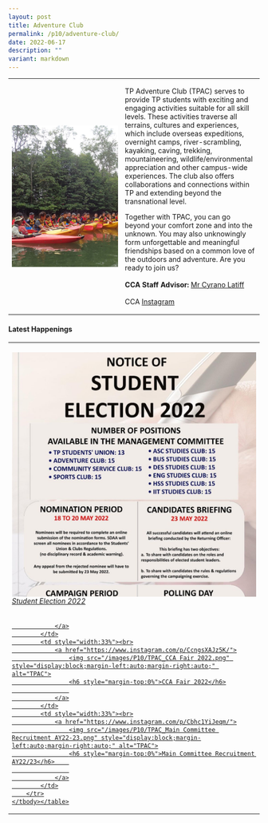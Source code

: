 ```yaml
---
layout: post
title: Adventure Club
permalink: /p10/adventure-club/
date: 2022-06-17
description: ""
variant: markdown
---
```

<div>
    <table>
        <tbody><tr>
            <td style="width:45%"><img src="/images/CCA_ac.jpg" style="display:block;margin-left:auto;margin-right:auto;" alt="Adventure Club"></td>
            <td>
                <p>
                    TP Adventure Club (TPAC) serves to provide TP students with exciting and engaging activities suitable for all skill levels. These activities traverse all terrains, cultures and experiences, which include overseas expeditions, overnight camps, river-scrambling, kayaking, caving, trekking, mountaineering, wildlife/environmental appreciation and other campus-wide experiences. The club also offers collaborations and connections within TP and extending beyond the transnational level. 

Together with TPAC, you can go beyond your comfort zone and into the unknown. You may also unknowingly form unforgettable and meaningful friendships based on a common love of the outdoors and adventure. Are you ready to join us?
<br>
                    <br>
                    <b>CCA Staff Advisor:</b> <a href="mailto:cyrano_latiff@tp.edu.sg">Mr Cyrano Latiff</a><br>
                    <br>
                    CCA <a href="https://www.instagram.com/tpadventureclub">Instagram</a>
                </p>
            </td>
        </tr>
    </tbody></table>
</div>

#### Latest Happenings

<div>
    <table>
        <tbody><tr>
            <td style="width:33%"><br>
                <a href="https://www.instagram.com/p/CdaCTgcJKwv/">
                    <img src="/images/P10/TPAC_Student Election 2022.png" style="display:block;margin-left:auto;margin-right:auto;" alt="TPAC">
                    <h6 style="margin-top:0%">Student Election 2022</h6>
                    
                </a>
            </td>
            <td style="width:33%"><br>
                <a href="https://www.instagram.com/p/CcngsXAJz5K/">
                    <img src="/images/P10/TPAC_CCA Fair 2022.png" style="display:block;margin-left:auto;margin-right:auto;" alt="TPAC">
                    <h6 style="margin-top:0%">CCA Fair 2022</h6>
                    
                </a>
            </td>
            <td style="width:33%"><br>
                <a href="https://www.instagram.com/p/Cbhc1YiJeqm/">
                    <img src="/images/P10/TPAC_Main Committee Recruitment AY22-23.png" style="display:block;margin-left:auto;margin-right:auto;" alt="TPAC">
                    <h6 style="margin-top:0%">Main Committee Recruitment AY22/23</h6>    
                    
                </a>
            </td>
        </tr>
    </tbody></table>
</div>